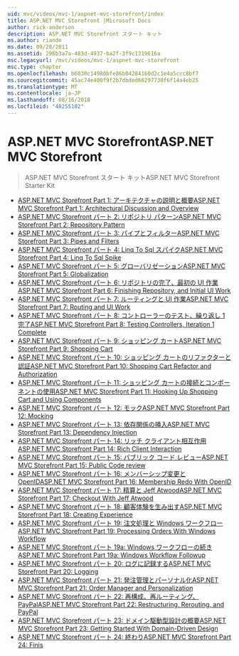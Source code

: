 ```yaml
---
uid: mvc/videos/mvc-1/aspnet-mvc-storefront/index
title: ASP.NET MVC Storefront |Microsoft Docs
author: rick-anderson
description: ASP.NET MVC Storefront スタート キット
ms.author: riande
ms.date: 09/28/2011
ms.assetid: 296b3a7a-483d-4937-ba2f-3f9c1319616a
msc.legacyurl: /mvc/videos/mvc-1/aspnet-mvc-storefront
msc.type: chapter
ms.openlocfilehash: b6030c14980bfe86b04284160d2c1e4a5ccc8bf7
ms.sourcegitcommit: 45ac74e400f9f2b7dbded66297730f6f14a4eb25
ms.translationtype: MT
ms.contentlocale: ja-JP
ms.lasthandoff: 08/16/2018
ms.locfileid: "48255102"
---
```

<a name="aspnet-mvc-storefront"></a><span data-ttu-id="3bf01-103">ASP.NET MVC Storefront</span><span class="sxs-lookup"><span data-stu-id="3bf01-103">ASP.NET MVC Storefront</span></span>
====================
> <span data-ttu-id="3bf01-104">ASP.NET MVC Storefront スタート キット</span><span class="sxs-lookup"><span data-stu-id="3bf01-104">ASP.NET MVC Storefront Starter Kit</span></span>


- [<span data-ttu-id="3bf01-105">ASP.NET MVC Storefront Part 1: アーキテクチャの説明と概要</span><span class="sxs-lookup"><span data-stu-id="3bf01-105">ASP.NET MVC Storefront Part 1: Architectural Discussion and Overview</span></span>](aspnet-mvc-storefront-part-1-architectural-discussion-and-overview.md)
- [<span data-ttu-id="3bf01-106">ASP.NET MVC Storefront パート 2: リポジトリ パターン</span><span class="sxs-lookup"><span data-stu-id="3bf01-106">ASP.NET MVC Storefront Part 2: Repository Pattern</span></span>](aspnet-mvc-storefront-part-2-the-repository-pattern.md)
- [<span data-ttu-id="3bf01-107">ASP.NET MVC Storefront パート 3: パイプとフィルター</span><span class="sxs-lookup"><span data-stu-id="3bf01-107">ASP.NET MVC Storefront Part 3: Pipes and Filters</span></span>](aspnet-mvc-storefront-part-3-pipes-and-filters.md)
- [<span data-ttu-id="3bf01-108">ASP.NET MVC Storefront パート 4: Linq To Sql スパイク</span><span class="sxs-lookup"><span data-stu-id="3bf01-108">ASP.NET MVC Storefront Part 4: Linq To Sql Spike</span></span>](aspnet-mvc-storefront-part-4-linq-to-sql-spike.md)
- [<span data-ttu-id="3bf01-109">ASP.NET MVC Storefront パート 5: グローバリゼーション</span><span class="sxs-lookup"><span data-stu-id="3bf01-109">ASP.NET MVC Storefront Part 5: Globalization</span></span>](aspnet-mvc-storefront-part-5-globalization.md)
- [<span data-ttu-id="3bf01-110">ASP.NET MVC Storefront パート 6: リポジトリの完了、最初の UI 作業</span><span class="sxs-lookup"><span data-stu-id="3bf01-110">ASP.NET MVC Storefront Part 6: Finishing Repository, and Initial UI Work</span></span>](aspnet-mvc-storefront-part-6-finishing-the-repository-and-initial-ui-work.md)
- [<span data-ttu-id="3bf01-111">ASP.NET MVC Storefront パート 7: ルーティングと UI 作業</span><span class="sxs-lookup"><span data-stu-id="3bf01-111">ASP.NET MVC Storefront Part 7: Routing and UI Work</span></span>](aspnet-mvc-storefront-part-7-routing-and-ui-work.md)
- [<span data-ttu-id="3bf01-112">ASP.NET MVC Storefront パート 8: コントローラーのテスト、繰り返し 1 完了</span><span class="sxs-lookup"><span data-stu-id="3bf01-112">ASP.NET MVC Storefront Part 8: Testing Controllers, Iteration 1 Complete</span></span>](aspnet-mvc-storefront-part-8-testing-controllers-iteration-1-complete.md)
- [<span data-ttu-id="3bf01-113">ASP.NET MVC Storefront パート 9: ショッピング カート</span><span class="sxs-lookup"><span data-stu-id="3bf01-113">ASP.NET MVC Storefront Part 9: Shopping Cart</span></span>](aspnet-mvc-storefront-part-9-the-shopping-cart.md)
- [<span data-ttu-id="3bf01-114">ASP.NET MVC Storefront パート 10: ショッピング カートのリファクターと認証</span><span class="sxs-lookup"><span data-stu-id="3bf01-114">ASP.NET MVC Storefront Part 10: Shopping Cart Refactor and Authorization</span></span>](aspnet-mvc-storefront-part-10-shopping-cart-refactor-and-authorization.md)
- [<span data-ttu-id="3bf01-115">ASP.NET MVC Storefront パート 11: ショッピング カートの接続とコンポーネントの使用</span><span class="sxs-lookup"><span data-stu-id="3bf01-115">ASP.NET MVC Storefront Part 11: Hooking Up Shopping Cart and Using Components</span></span>](aspnet-mvc-storefront-part-11-hooking-up-the-shopping-cart-and-using-components.md)
- [<span data-ttu-id="3bf01-116">ASP.NET MVC Storefront パート 12: モック</span><span class="sxs-lookup"><span data-stu-id="3bf01-116">ASP.NET MVC Storefront Part 12: Mocking</span></span>](aspnet-mvc-storefront-part-12-mocking.md)
- [<span data-ttu-id="3bf01-117">ASP.NET MVC Storefront パート 13: 依存関係の挿入</span><span class="sxs-lookup"><span data-stu-id="3bf01-117">ASP.NET MVC Storefront Part 13: Dependency Injection</span></span>](aspnet-mvc-storefront-part-13-dependency-injection.md)
- [<span data-ttu-id="3bf01-118">ASP.NET MVC Storefront パート 14: リッチ クライアント相互作用</span><span class="sxs-lookup"><span data-stu-id="3bf01-118">ASP.NET MVC Storefront Part 14: Rich Client Interaction</span></span>](aspnet-mvc-storefront-part-14-rich-client-interaction.md)
- [<span data-ttu-id="3bf01-119">ASP.NET MVC Storefront パート 15: パブリック コード レビュー</span><span class="sxs-lookup"><span data-stu-id="3bf01-119">ASP.NET MVC Storefront Part 15: Public Code review</span></span>](aspnet-mvc-storefront-part-15-public-code-review.md)
- [<span data-ttu-id="3bf01-120">ASP.NET MVC Storefront パート 16: メンバーシップ変更と OpenID</span><span class="sxs-lookup"><span data-stu-id="3bf01-120">ASP.NET MVC Storefront Part 16: Membership Redo With OpenID</span></span>](aspnet-mvc-storefront-part-16-membership-redo-with-openid.md)
- [<span data-ttu-id="3bf01-121">ASP.NET MVC Storefront パート 17: 精算と Jeff Atwood</span><span class="sxs-lookup"><span data-stu-id="3bf01-121">ASP.NET MVC Storefront Part 17: Checkout With Jeff Atwood</span></span>](aspnet-mvc-storefront-part-17-checkout-with-jeff-atwood.md)
- [<span data-ttu-id="3bf01-122">ASP.NET MVC Storefront パート 18: 顧客体験を生み出す</span><span class="sxs-lookup"><span data-stu-id="3bf01-122">ASP.NET MVC Storefront Part 18: Creating Experience</span></span>](aspnet-mvc-storefront-part-18-creating-an-experience.md)
- [<span data-ttu-id="3bf01-123">ASP.NET MVC Storefront パート 19: 注文処理と Windows ワークフロー</span><span class="sxs-lookup"><span data-stu-id="3bf01-123">ASP.NET MVC Storefront Part 19: Processing Orders With Windows Workflow</span></span>](aspnet-mvc-storefront-part-19-processing-orders-with-windows-workflow.md)
- [<span data-ttu-id="3bf01-124">ASP.NET MVC Storefront パート 19a: Windows ワークフローの続き</span><span class="sxs-lookup"><span data-stu-id="3bf01-124">ASP.NET MVC Storefront Part 19a: Windows Workflow Followup</span></span>](aspnet-mvc-storefront-part-19a-windows-workflow-followup.md)
- [<span data-ttu-id="3bf01-125">ASP.NET MVC Storefront パート 20: ログに記録する</span><span class="sxs-lookup"><span data-stu-id="3bf01-125">ASP.NET MVC Storefront Part 20: Logging</span></span>](aspnet-mvc-storefront-part-20-logging.md)
- [<span data-ttu-id="3bf01-126">ASP.NET MVC Storefront パート 21: 発注管理とパーソナル化</span><span class="sxs-lookup"><span data-stu-id="3bf01-126">ASP.NET MVC Storefront Part 21: Order Manager and Personalization</span></span>](aspnet-mvc-storefront-part-21-order-manager-and-personalization.md)
- [<span data-ttu-id="3bf01-127">ASP.NET MVC Storefront パート 22: 再構成、再ルーティング、PayPal</span><span class="sxs-lookup"><span data-stu-id="3bf01-127">ASP.NET MVC Storefront Part 22: Restructuring, Rerouting, and PayPal</span></span>](aspnet-mvc-storefront-part-22-restructuring-rerouting-and-paypal.md)
- [<span data-ttu-id="3bf01-128">ASP.NET MVC Storefront パート 23: ドメイン駆動型設計の概要</span><span class="sxs-lookup"><span data-stu-id="3bf01-128">ASP.NET MVC Storefront Part 23: Getting Started With Domain-Driven Design</span></span>](aspnet-mvc-storefront-part-23-getting-started-with-domain-driven-design.md)
- [<span data-ttu-id="3bf01-129">ASP.NET MVC Storefront パート 24: 終わり</span><span class="sxs-lookup"><span data-stu-id="3bf01-129">ASP.NET MVC Storefront Part 24: Finis</span></span>](aspnet-mvc-storefront-part-24-finis.md)
